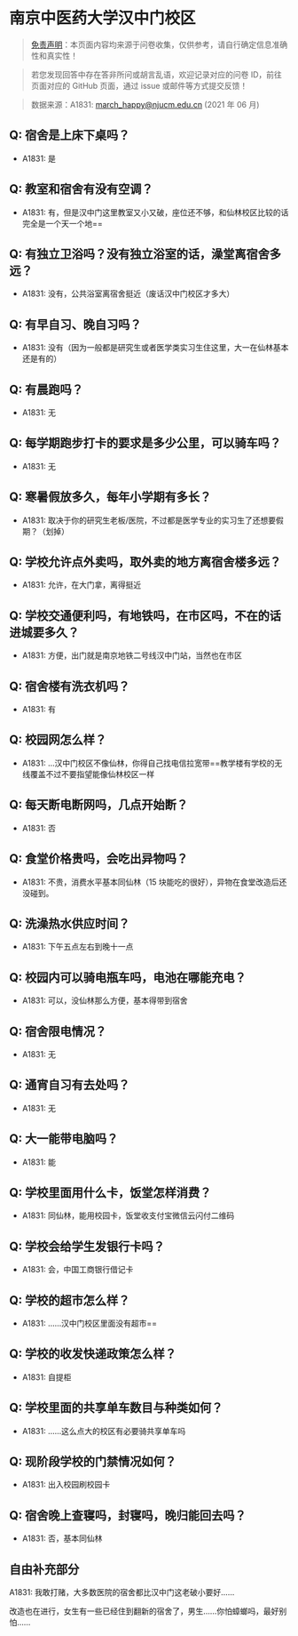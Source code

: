 # 南京中医药大学汉中门校区

> [免责声明](https://colleges.chat/#_3)：本页面内容均来源于问卷收集，仅供参考，请自行确定信息准确性和真实性！

> 若您发现回答中存在答非所问或胡言乱语，欢迎记录对应的问卷 ID，前往页面对应的 GitHub 页面，通过 issue 或邮件等方式提交反馈！

> 数据来源：A1831: march_happy@njucm.edu.cn (2021 年 06 月)

## Q: 宿舍是上床下桌吗？

- A1831: 是

## Q: 教室和宿舍有没有空调？

- A1831: 有，但是汉中门这里教室又小又破，座位还不够，和仙林校区比较的话完全是一个天一个地==

## Q: 有独立卫浴吗？没有独立浴室的话，澡堂离宿舍多远？

- A1831: 没有，公共浴室离宿舍挺近（废话汉中门校区才多大）

## Q: 有早自习、晚自习吗？

- A1831: 没有（因为一般都是研究生或者医学类实习生住这里，大一在仙林基本还是有的）

## Q: 有晨跑吗？

- A1831: 无

## Q: 每学期跑步打卡的要求是多少公里，可以骑车吗？

- A1831: 无

## Q: 寒暑假放多久，每年小学期有多长？

- A1831: 取决于你的研究生老板/医院，不过都是医学专业的实习生了还想要假期？（划掉）

## Q: 学校允许点外卖吗，取外卖的地方离宿舍楼多远？

- A1831: 允许，在大门拿，离得挺近

## Q: 学校交通便利吗，有地铁吗，在市区吗，不在的话进城要多久？

- A1831: 方便，出门就是南京地铁二号线汉中门站，当然也在市区

## Q: 宿舍楼有洗衣机吗？

- A1831: 有

## Q: 校园网怎么样？

- A1831: …汉中门校区不像仙林，你得自己找电信拉宽带==教学楼有学校的无线覆盖不过不要指望能像仙林校区一样

## Q: 每天断电断网吗，几点开始断？

- A1831: 否

## Q: 食堂价格贵吗，会吃出异物吗？

- A1831: 不贵，消费水平基本同仙林（15 块能吃的很好），异物在食堂改造后还没碰到。

## Q: 洗澡热水供应时间？

- A1831: 下午五点左右到晚十一点

## Q: 校园内可以骑电瓶车吗，电池在哪能充电？

- A1831: 可以，没仙林那么方便，基本得带到宿舍

## Q: 宿舍限电情况？

- A1831: 无

## Q: 通宵自习有去处吗？

- A1831: 无

## Q: 大一能带电脑吗？

- A1831: 能

## Q: 学校里面用什么卡，饭堂怎样消费？

- A1831: 同仙林，能用校园卡，饭堂收支付宝微信云闪付二维码

## Q: 学校会给学生发银行卡吗？

- A1831: 会，中国工商银行借记卡

## Q: 学校的超市怎么样？

- A1831: ……汉中门校区里面没有超市==

## Q: 学校的收发快递政策怎么样？

- A1831: 自提柜

## Q: 学校里面的共享单车数目与种类如何？

- A1831: ……这么点大的校区有必要骑共享单车吗

## Q: 现阶段学校的门禁情况如何？

- A1831: 出入校园刷校园卡

## Q: 宿舍晚上查寝吗，封寝吗，晚归能回去吗？

- A1831: 否，基本同仙林

## 自由补充部分

A1831: 我敢打赌，大多数医院的宿舍都比汉中门这老破小要好……



改造也在进行，女生有一些已经住到翻新的宿舍了，男生……你怕蟑螂吗，最好别怕……